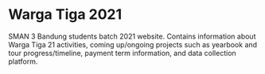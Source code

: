 # Warga Tiga 2021

SMAN 3 Bandung students batch 2021 website. Contains information about Warga Tiga 21 activities, coming up/ongoing projects such as yearbook and tour progress/timeline, payment term information, and data collection platform.
